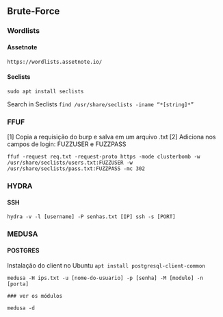 ## Brute-Force
### Wordlists
#### Assetnote
```https://wordlists.assetnote.io/```

#### Seclists
```sudo apt install seclists```

Search in Seclists
```find /usr/share/seclists -iname “*[string]*”```

### FFUF
[1] Copia a requisição do burp e salva em um arquivo .txt
[2] Adiciona nos campos de login: FUZZUSER e FUZZPASS

```ffuf -request req.txt -request-proto https -mode clusterbomb -w /usr/share/seclists/users.txt:FUZZUSER -w /usr/share/seclists/pass.txt:FUZZPASS -mc 302```

### HYDRA
#### SSH
```
hydra -v -l [username] -P senhas.txt [IP] ssh -s [PORT]
```
### MEDUSA
#### POSTGRES
Instalação do client no Ubuntu ```apt install postgresql-client-common```
```
medusa -H ips.txt -u [nome-do-usuario] -p [senha] -M [modulo] -n [porta]

### ver os módulos

medusa -d 
```


